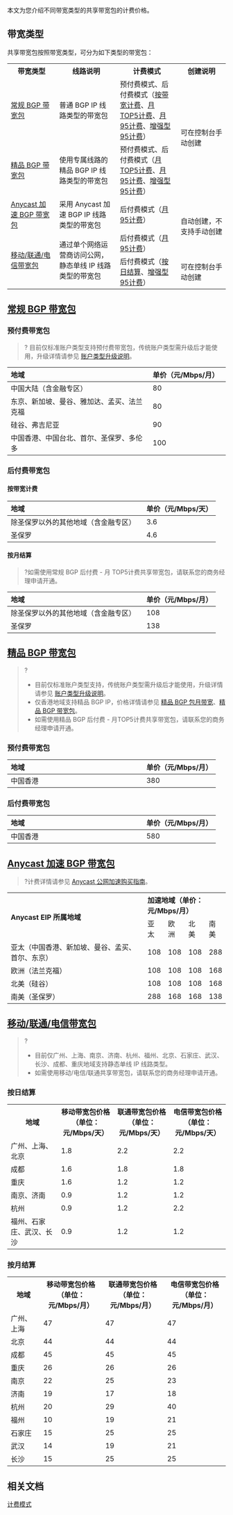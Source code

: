 本文为您介绍不同带宽类型的共享带宽包的计费价格。

## 带宽类型
共享带宽包按照带宽类型，可分为如下类型的带宽包：
<table>
<tr>
<th width="20%">带宽类型</th>
<th width="25%">线路说明</th>
<th width="25%">计费模式</th>
<th width="20%">创建说明</th>
</tr>
<tr>
<td><a href="#bgp">常规 BGP 带宽包</a></td>
<td>普通 BGP IP 线路类型的带宽包</td>
<td>预付费模式、后付费模式（<a href="https://cloud.tencent.com/document/product/684/86892">按带宽计费</a>、<a href="https://cloud.tencent.com/document/product/684/51876">月 TOP5计费</a>、<a href="https://cloud.tencent.com/document/product/684/86894">月95计费</a>、<a href="https://cloud.tencent.com/document/product/684/89226">增强型95计费</a>）</td>
<td rowspan="2">可在控制台手动创建</td>
</tr>
<tr>
<td><a href="#cn2">精品 BGP 带宽包</a></td>
<td>使用专属线路的精品 BGP IP 线路类型的带宽包</td>
<td>预付费模式、后付费模式（<a href="https://cloud.tencent.com/document/product/684/51876">月 TOP5计费</a>、<a href="https://cloud.tencent.com/document/product/684/86894">月95计费</a>、<a href="https://cloud.tencent.com/document/product/684/89226">增强型95计费</a>）</td>
</tr>
<tr>
<td><a href="#anycast">Anycast 加速 BGP 带宽包</a></td>
<td>采用 Anycast 加速 BGP IP 线路类型的带宽包</td>
<td>后付费模式（<a href="https://cloud.tencent.com/document/product/684/86894">月95计费</a>）</td>
<td rowspan="2">自动创建，不支持手动创建</td>
</tr>
<tr>
<td rowspan="2"><a href="#singleip">移动/联通/电信带宽包</a></td>
<td rowspan="2">通过单个网络运营商访问公网，静态单线 IP 线路类型的带宽包
</td>
<td>后付费模式（<a href="https://cloud.tencent.com/document/product/684/86894">月95计费</a>）</td>
</tr>
<tr>
<td>后付费模式（<a href="https://cloud.tencent.com/document/product/684/75238">按日结算</a>、<a href="https://cloud.tencent.com/document/product/684/89226">增强型95计费</a>）</td>
<td>可在控制台手动创建</td>
</tr>
</table>

## [常规 BGP 带宽包](id:bgp)

### 预付费带宽包
>? 目前仅标准账户类型支持预付费带宽包，传统账户类型需升级后才能使用，升级详情请参见  [账户类型升级说明](https://cloud.tencent.com/document/product/1199/49090#judge)。
<table>
<thead>
<tr>
<th align="left">地域</th>
<th align="left" width="35%">单价（元/Mbps/月）</th>
</tr>
</thead>
<tbody><tr>
<td align="left">中国大陆（含金融专区）
</td>
<td align="left">80</td>
</tr>
<tr>
<td align="left">东京、新加坡、曼谷、雅加达、孟买、法兰克福
</td>
<td align="left">80</td>
</tr>
<tr>
<td align="left">硅谷、弗吉尼亚
</td>
<td align="left">90</td>
</tr>
<tr>
<td align="left">中国香港、中国台北、首尔、圣保罗、多伦多
</td>
<td align="left">100</td>
</tr>
</tbody></table>

### 后付费带宽包
#### 按带宽计费
<table>
<thead>
<tr>
<th align="left">地域</th>
<th align="left" width="35%">单价（元/Mbps/天）</th>
</tr>
</thead>
<tbody>
<tr>
<td>除圣保罗以外的其他地域（含金融专区）</td>
<td>3.6</td>
</tr>
<tr>
<td>圣保罗</td>
<td>4.6</td>
</tr>
</tbody></table>

#### 按月结算
>?如需使用常规 BGP 后付费 - 月 TOP5计费共享带宽包，请联系您的商务经理申请开通。
>
<table>
<thead>
<tr>
<th align="left">地域</th>
<th align="left" width="35%">单价（元/Mbps/月）</th>
</tr>
</thead>
<tbody><tr>
<td align="left">除圣保罗以外的其他地域（含金融专区）
</td>
<td align="left">108</td>
</tr>
<tr>
<td align="left">圣保罗
</td>
<td align="left">138</td>
</tr>
</tbody></table>

## [精品 BGP 带宽包](id:cn2)
>?
>- 目前仅标准账户类型支持，传统账户类型需升级后才能使用，升级详情请参见 [账户类型升级说明](https://cloud.tencent.com/document/product/1199/49090)。
>- 仅香港地域支持精品 BGP IP，价格详情请参见 [精品 BGP 包月带宽](https://cloud.tencent.com/document/product/1199/51693#.3Ca-id.3D.22monthly.22.3E.E5.8C.85.E6.9C.88.E5.B8.A6.E5.AE.BD.3C.2Fa.3E)、[精品 BGP 带宽包](https://cloud.tencent.com/document/product/684/15255#.3Ca-id.3D.22cn2.22.3E.E7.B2.BE.E5.93.81-bgp-.E5.B8.A6.E5.AE.BD.E5.8C.85.3C.2Fa.3E)。
>- 如需使用精品 BGP 后付费 - 月TOP5计费共享带宽包，请联系您的商务经理申请开通。
>

### 预付费带宽包
<table>
<thead>
<tr>
<th align="left">地域</th>
<th align="left" width="35%">单价（元/Mbps/月）</th>
</tr>
</thead>
<tbody><tr>
<td align="left">中国香港
</td>
<td align="left">380</td>
</tr>
</tbody></table>

### 后付费带宽包
<table>
<thead>
<tr>
<th align="left">地域</th>
<th align="left" width="35%">单价（元/Mbps/月）</th>
</tr>
</thead>
<tbody><tr>
<td align="left">中国香港
</td>
<td align="left">580</td>
</tr>
</tbody></table>

## [Anycast 加速 BGP 带宽包](id:anycast)
>?计费详情请参见 [Anycast 公网加速购买指南](https://cloud.tencent.com/document/product/644/12617)。
<table>
<tr>
<th align="left"rowspan="2">Anycast EIP 所属地域</th>
<th align="left" width="35%" colspan="4">加速地域（单价：元/Mbps/月）</th>
</tr>
<tr>
<td align="left">亚太</td>
<td align="left">欧洲</td>
<td align="left">北美</td>
<td align="left">南美</td>
</tr>
<tr>
<td align="left">亚太（中国香港、新加坡、曼谷、孟买、首尔、东京）</td>
<td align="left">108</td>
<td align="left">108</td>
<td align="left">108</td>
<td align="left">288</td>
</tr>
<tr>
<td align="left">欧洲（法兰克福）</td>
<td align="left">108</td>
<td align="left">108</td>
<td align="left">108</td>
<td align="left">168</td>
</tr>
<tr>
<td align="left">北美（硅谷）</td>
<td align="left">108</td>
<td align="left">108</td>
<td align="left">108</td>
<td align="left">168</td>
</tr>
<tr>
<td align="left">南美（圣保罗）</td>
<td align="left">288</td>
<td align="left">168</td>
<td align="left">168</td>
<td align="left">138</td>
</tr>
</table>

## [移动/联通/电信带宽包](id:singleip)
>?
>- 目前仅广州、上海、南京、济南、杭州、福州、北京、石家庄、武汉、长沙、成都、重庆地域支持静态单线 IP 线路类型。
>- 如需使用移动/电信/联通共享带宽包，请联系您的商务经理申请开通。
>

### 按日结算[](id:arjs)
<table>
<tr>
<th>地域</th><th>移动带宽包价格<br/>（单位：元/Mbps/天）</th><th>联通带宽包价格<br/>（单位：元/Mbps/天）</th><th>电信带宽包价格<br/>（单位：元/Mbps/天）</th>
</tr>
<tr>
<td>广州、上海、北京</td><td>1.8</td><td>2.2</td><td>2.2</td>
</tr>
<tr>
<td>成都</td><td>1.6</td><td>1.8</td><td>1.8</td>
</tr>
<tr>
<td>重庆</td><td>1.6</td><td>1.2</td><td>1.2</td>
</tr>
<tr>
<td>南京、济南</td><td>0.9</td><td>1.2</td><td>1.2</td>
</tr>
<tr>
<td>杭州</td><td>0.9</td><td>1.2</td><td>2.2</td>
</tr>
<tr>
<td>福州、石家庄、武汉、长沙</td><td>0.9</td><td>1.2</td><td>1.2</td>
</tr>
</table>

### 按月结算
<table>
<tr>
<th>地域</th><th>移动带宽包价格<br/>（单位：元/Mbps/月）</th><th>联通带宽包价格<br/>（单位：元/Mbps/月）</th><th>电信带宽包价格<br/>（单位：元/Mbps/月）</th>
</tr>
<tr>
<td>广州、上海</td><td>47</td><td>47</td><td>47</td>
</tr>
<tr>
<td>北京</td><td>44</td><td>44</td><td>44</td>
</tr>
<tr>
<td>成都</td><td>45</td><td>45</td><td>45</td>
</tr>
<tr>
<td>重庆</td><td>26</td><td>26</td><td>26</td>
</tr>
<tr>
<td>南京</td><td>22</td><td>25</td><td>23</td>
</tr>
<tr>
<td>济南</td><td>19</td><td>17</td><td>18</td>
</tr>
<tr>
<td>杭州</td><td>20</td><td>29</td><td>40</td>
</tr>
<tr>
<td>福州</td><td>10</td><td>19</td><td>21</td>
</tr>
<tr>
<td>石家庄</td><td>15</td><td>25</td><td>25</td>
</tr>
<tr>
<td>武汉</td><td>14</td><td>19</td><td>21</td>
</tr>
<tr>
<td>长沙</td><td>15</td><td>25</td><td>25</td>
</tr>
</table>


## 相关文档
[计费模式](https://cloud.tencent.com/document/product/684/51876)
